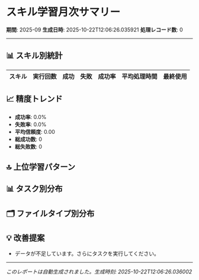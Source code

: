 # スキル学習月次サマリー

**期間**: 2025-09
**生成日時**: 2025-10-22T12:06:26.035921
**処理レコード数**: 0

---

## 📊 スキル別統計

| スキル | 実行回数 | 成功 | 失敗 | 成功率 | 平均処理時間 | 最終使用 |
|--------|--------|------|------|--------|------------|---------|


## 📈 精度トレンド

- **成功率**: 0.0%
- **失敗率**: 0.0%
- **平均信頼度**: 0.00
- **総成功数**: 0
- **総失敗数**: 0

## 🔝 上位学習パターン


## 📊 タスク別分布


## 🗂️ ファイルタイプ別分布


## 💡 改善提案

- データが不足しています。さらにタスクを実行してください。

---
*このレポートは自動生成されました。生成時刻: 2025-10-22T12:06:26.036002*
